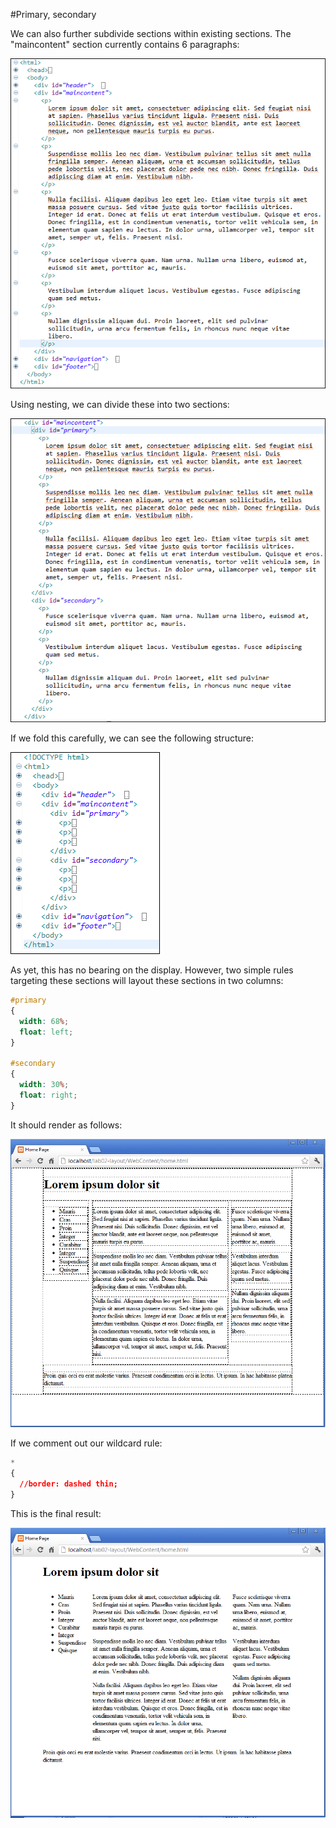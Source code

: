 #Primary, secondary

We can also further subdivide sections within existing sections. The "maincontent" section currently contains 6 paragraphs:

![](./img/15.png)

Using nesting, we can divide these into two sections:

![](./img/16.png)

If we fold this carefully, we can see the following structure:

![](./img/17.png)

As yet, this has no bearing on the display. However, two simple rules targeting these sections will layout these sections in two columns:

~~~css
#primary
{  
  width: 68%;  
  float: left;  
}

#secondary
{  
  width: 30%;  
  float: right;
}
~~~

It should render as follows:

![](./img/18.png)

If we comment out our wildcard rule:

~~~css
*
{
  //border: dashed thin;
}
~~~

This is the final result:

![](./img/19.png)
